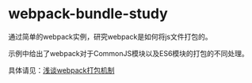 # webpack-bundle-study

通过简单的webpack实例，研究webpack是如何将js文件打包的。

示例中给出了webpack对于CommonJS模块以及ES6模块的打包的不同处理。

具体请见：[浅谈webpack打包机制](http://www.monster1935.site/2017/08/24/%E6%B5%85%E8%B0%88webpack%E7%9A%84%E6%89%93%E5%8C%85%E6%9C%BA%E5%88%B6/)
